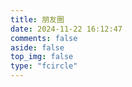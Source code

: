 ```yaml
---
title: 朋友圈
date: 2024-11-22 16:12:47
comments: false
aside: false
top_img: false
type: "fcircle"
---
```


